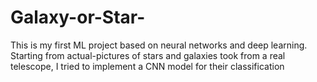 # Galaxy-or-Star-
This is my first ML project based on neural networks and deep learning. Starting from actual-pictures of stars and galaxies took from a real telescope, I tried to implement a CNN model for their classification

